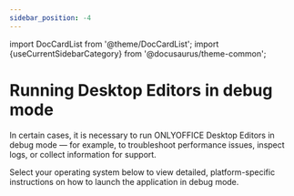 ```yaml
---
sidebar_position: -4
---
```


import DocCardList from '@theme/DocCardList';
import {useCurrentSidebarCategory} from '@docusaurus/theme-common';

# Running Desktop Editors in debug mode

In certain cases, it is necessary to run ONLYOFFICE Desktop Editors in debug mode — for example, to troubleshoot performance issues, inspect logs, or collect information for support.

Select your operating system below to view detailed, platform-specific instructions on how to launch the application in debug mode.

<DocCardList items={[...[...useCurrentSidebarCategory().items]]} />
